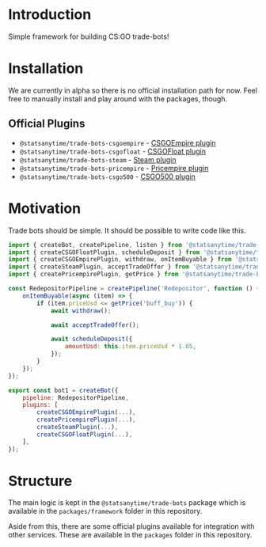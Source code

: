 # Introduction

Simple framework for building CS:GO trade-bots!

# Installation

We are currently in alpha so there is no official installation path for now. Feel free to manually install and play around with the packages, though.

## Official Plugins

-   `@statsanytime/trade-bots-csgoempire` - [CSGOEmpire plugin](packages/csgoempire-plugin)
-   `@statsanytime/trade-bots-csgofloat` - [CSGOFloat plugin](packages/csgofloat-plugin)
-   `@statsanytime/trade-bots-steam` - [Steam plugin](packages/steam-plugin)
-   `@statsanytime/trade-bots-pricempire` - [Pricempire plugin](packages/pricempire-plugin)
-   `@statsanytime/trade-bots-csgo500` - [CSGO500 plugin](packages/csgo500-plugin)

# Motivation

Trade bots should be simple. It should be possible to write code like this.

```javascript
import { createBot, createPipeline, listen } from '@statsanytime/trade-bots';
import { createCSGOFloatPlugin, scheduleDeposit } from '@statsanytime/trade-bots-csgofloat';
import { createCSGOEmpirePlugin, withdraw, onItemBuyable } from '@statsanytime/trade-bots-csgoempire';
import { createSteamPlugin, acceptTradeOffer } from '@statsanytime/trade-bots-steam';
import { createPricempirePlugin, getPrice } from '@statsanytime/trade-bots-pricempire';

const RedepositorPipeline = createPipeline('Redepositor', function () {
    onItemBuyable(async (item) => {
        if (item.priceUsd <= getPrice('buff_buy')) {
            await withdraw();

            await acceptTradeOffer();

            await scheduleDeposit({
                amountUsd: this.item.priceUsd * 1.05,
            });
        }
    });
});

export const bot1 = createBot({
    pipeline: RedepositorPipeline,
    plugins: [
        createCSGOEmpirePlugin(...),
        createPricempirePlugin(...),
        createSteamPlugin(...),
        createCSGOFloatPlugin(...),
    ],
});
```

# Structure

The main logic is kept in the `@statsanytime/trade-bots` package which is available in the `packages/framework` folder in this repository.

Aside from this, there are some official plugins available for integration with other services. These are available in the `packages` folder in this repository.
